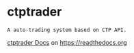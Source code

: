 # ctptrader

    A auto-trading system based on CTP API.

[ctptrader Docs](http://ctptrader.readthedocs.io/en/latest/) on https://readthedocs.org
